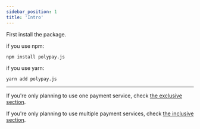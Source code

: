 ```yaml
---
sidebar_position: 1
title: 'Intro'
---
```


First install the package.

if you use npm:

```
npm install polypay.js
```

if you use yarn:

```
yarn add polypay.js
```

---

If you're only planning to use one payment service, check [the exclusive section](/docs/guide/exclusive).

If you're only planning to use multiple payment services, check [the inclusive section](/docs/guide/inclusive).
